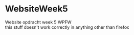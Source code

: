 # WebsiteWeek5  
Website opdracht week 5 WPFW  
this stuff doesn't work correctly in anything other than firefox
